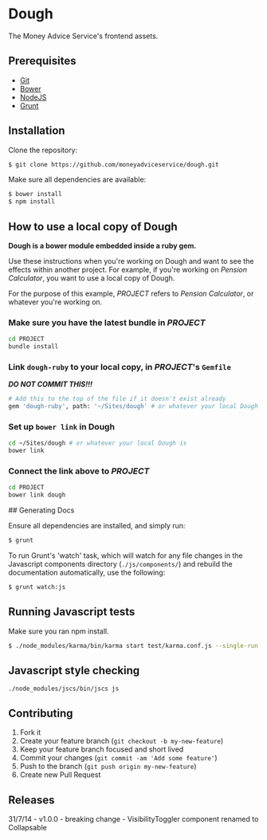 # Dough

The Money Advice Service's frontend assets.


## Prerequisites

* [Git]
* [Bower]
* [NodeJS]
* [Grunt]

## Installation

Clone the repository:

```sh
$ git clone https://github.com/moneyadviceservice/dough.git
```

Make sure all dependencies are available:

```sh
$ bower install
$ npm install
```

## How to use a local copy of Dough

**Dough is a bower module embedded inside a ruby gem.**

Use these instructions when you're working on Dough and want to
see the effects within another project. For example, if you're working on _Pension Calculator_,
you want to use a local copy of Dough.

For the purpose of this example, _PROJECT_ refers to _Pension Calculator_, or whatever you're working on.

### Make sure you have the latest bundle in _PROJECT_

```sh
cd PROJECT
bundle install
```

### Link `dough-ruby` to your local copy, in _PROJECT_'s `Gemfile`

***DO NOT COMMIT THIS!!!***

```sh
# Add this to the top of the file if it doesn't exist already
gem 'dough-ruby', path: '~/Sites/dough' # or whatever your local Dough is
```

### Set up `bower link` in Dough

```sh
cd ~/Sites/dough # or whatever your local Dough is
bower link
```

### Connect the link above to _PROJECT_

```sh
cd PROJECT
bower link dough
```

## Generating Docs

Ensure all dependencies are installed, and simply run:

```sh
$ grunt
```

To run Grunt's 'watch' task, which will watch for any file changes in the Javascript components directory (```./js/components/```) and rebuild the documentation automatically, use the following:

```sh
$ grunt watch:js
```

## Running Javascript tests

Make sure you ran npm install.

```sh
$ ./node_modules/karma/bin/karma start test/karma.conf.js --single-run
```

## Javascript style checking

```
./node_modules/jscs/bin/jscs js
```

## Contributing

1. Fork it
2. Create your feature branch (`git checkout -b my-new-feature`)
3. Keep your feature branch focused and short lived
4. Commit your changes (`git commit -am 'Add some feature'`)
5. Push to the branch (`git push origin my-new-feature`)
6. Create new Pull Request


[bower]: http://bower.io
[git]: http://git-scm.com
[nodejs]: http://nodejs.org/
[grunt]: http://gruntjs.com/getting-started

## Releases
31/7/14 - v1.0.0 - breaking change - VisibilityToggler component renamed to Collapsable
